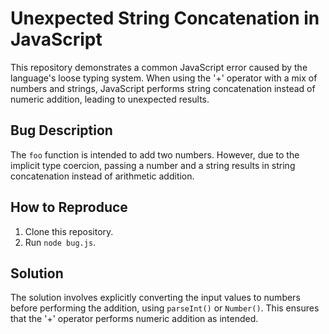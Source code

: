 # Unexpected String Concatenation in JavaScript

This repository demonstrates a common JavaScript error caused by the language's loose typing system.  When using the '+' operator with a mix of numbers and strings, JavaScript performs string concatenation instead of numeric addition, leading to unexpected results.

## Bug Description
The `foo` function is intended to add two numbers. However, due to the implicit type coercion, passing a number and a string results in string concatenation instead of arithmetic addition.

## How to Reproduce
1. Clone this repository.
2. Run `node bug.js`.

## Solution
The solution involves explicitly converting the input values to numbers before performing the addition, using `parseInt()` or `Number()`.  This ensures that the '+' operator performs numeric addition as intended.